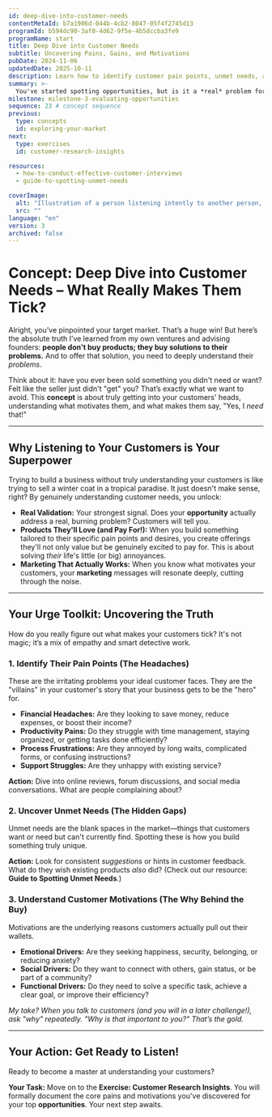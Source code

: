 ```yaml
---
id: deep-dive-into-customer-needs
contentMetaId: b7a1906d-044b-4cb2-8047-05f4f2745d13
programId: b594dc90-3af0-4d62-9f5e-4b5dccba3fe9
programName: start
title: Deep Dive into Customer Needs
subtitle: Uncovering Pains, Gains, and Motivations
pubDate: 2024-11-06
updatedDate: 2025-10-11
description: Learn how to identify customer pain points, unmet needs, and motivations to create solutions that truly resonate with your target audience.
summary: >-
  You've started spotting opportunities, but is it a *real* problem for someone else? This concept dives deep into understanding your potential customers. You'll learn to identify their specific pain points, discover unmet needs, and uncover what truly motivates them. It's about ensuring your business idea genuinely solves a problem for real people, turning guesswork into impactful solutions.
milestone: milestone-3-evaluating-opportunities
sequence: 23 # concept sequence
previous:
  type: concepts
  id: exploring-your-market
next:
  type: exercises
  id: customer-research-insights

resources:
  - how-to-conduct-effective-customer-interviews
  - guide-to-spotting-unmet-needs

coverImage:
  alt: "Illustration of a person listening intently to another person, symbolizing understanding customer needs."
  src: ""
language: "en"
version: 3
archived: false
---
```


# Concept: Deep Dive into Customer Needs – What Really Makes Them Tick?

Alright, you’ve pinpointed your target market. That’s a huge win! But here’s the absolute truth I’ve learned from my own ventures and advising founders: **people don't buy products; they buy solutions to their problems.** And to offer that solution, you need to deeply understand their *problems*.

Think about it: have you ever been sold something you didn't need or want? Felt like the seller just didn't "get" you? That’s exactly what we want to avoid. This **concept** is about truly getting into your customers' heads, understanding what motivates them, and what makes them say, "Yes, I *need* that!"

---

## Why Listening to Your Customers is Your Superpower

Trying to build a business without truly understanding your customers is like trying to sell a winter coat in a tropical paradise. It just doesn't make sense, right? By genuinely understanding customer needs, you unlock:

* **Real Validation:** Your strongest signal. Does your **opportunity** actually address a real, burning problem? Customers will tell you.
* **Products They'll Love (and Pay For!):** When you build something tailored to their specific pain points and desires, you create offerings they'll not only value but be genuinely excited to pay for. This is about solving *their* life's little (or big) annoyances.
* **Marketing That Actually Works:** When you know what motivates your customers, your **marketing** messages will resonate deeply, cutting through the noise.

---

## Your Urge Toolkit: Uncovering the Truth

How do you really figure out what makes your customers tick? It's not magic; it’s a mix of empathy and smart detective work.

### 1. Identify Their Pain Points (The Headaches)

These are the irritating problems your ideal customer faces. They are the "villains" in your customer's story that your business gets to be the "hero" for.

* **Financial Headaches:** Are they looking to save money, reduce expenses, or boost their income?
* **Productivity Pains:** Do they struggle with time management, staying organized, or getting tasks done efficiently?
* **Process Frustrations:** Are they annoyed by long waits, complicated forms, or confusing instructions?
* **Support Struggles:** Are they unhappy with existing service?

**Action:** Dive into online reviews, forum discussions, and social media conversations. What are people complaining about?

### 2. Uncover Unmet Needs (The Hidden Gaps)

Unmet needs are the blank spaces in the market—things that customers want or need but can't currently find. Spotting these is how you build something truly unique.

**Action:** Look for consistent *suggestions* or hints in customer feedback. What do they wish existing products *also* did? (Check out our resource: **Guide to Spotting Unmet Needs**.)

### 3. Understand Customer Motivations (The Why Behind the Buy)

Motivations are the underlying reasons customers actually pull out their wallets.

* **Emotional Drivers:** Are they seeking happiness, security, belonging, or reducing anxiety?
* **Social Drivers:** Do they want to connect with others, gain status, or be part of a community?
* **Functional Drivers:** Do they need to solve a specific task, achieve a clear goal, or improve their efficiency?

*My take? When you talk to customers (and you will in a later challenge!), ask "why" repeatedly. "Why is that important to you?" That’s the gold.*

---

## Your Action: Get Ready to Listen!

Ready to become a master at understanding your customers?

**Your Task:** Move on to the **Exercise: Customer Research Insights**. You will formally document the core pains and motivations you've discovered for your top **opportunities**. Your next step awaits.